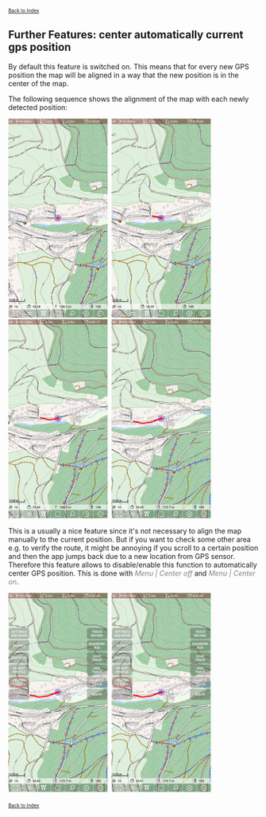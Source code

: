 <small><small>[Back to Index](../../../index.md)</small></small>

## Further Features: center automatically current gps position

By default this feature is switched on. This means that for every new GPS 
position the map will be aligned in a way that the new position is in the center
of the map.

The following sequence shows the alignment of the map with each newly detected position:

<img src="./center1.png" width="200" />&nbsp;
<img src="./center2.png" width="200" />&nbsp;
<img src="./center3.png" width="200" />&nbsp;
<img src="./center4.png" width="200" />&nbsp;

This is a usually a nice feature since it's not necessary to align the map 
manually to the current position. But if you want to check some other area
e.g. to verify the route, it might be annoying if you scroll to a certain position
and then the app jumps back due to a new location from GPS sensor. Therefore this
feature allows to disable/enable this function to automatically center GPS position.
This is done with <span style="color:gray">*Menu | Center off*</span> and 
<span style="color:gray">*Menu | Center on*</span>.

<img src="./centeroff.png" width="200" />&nbsp;
<img src="./centeron.png" width="200" />&nbsp;

<small><small>[Back to Index](../../../index.md)</small></small>